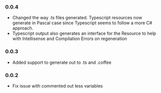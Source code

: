 ### 0.0.4

- Changed the way .ts files generated.  Typescript resources now generate in Pascal case since Typescript seems to follow a more C# approach.
- Typescript output also generates an interface for the Resource to help with Intellisense and Compilation Errors on regeneration

### 0.0.3

- Added support to generate out to .ts and .coffee

### 0.0.2

- Fix issue with commented out less variables
